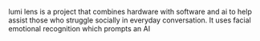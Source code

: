 lumi lens is a project that combines hardware with software and ai to help assist those who struggle socially in everyday conversation. It uses facial emotional recognition which prompts an AI 


